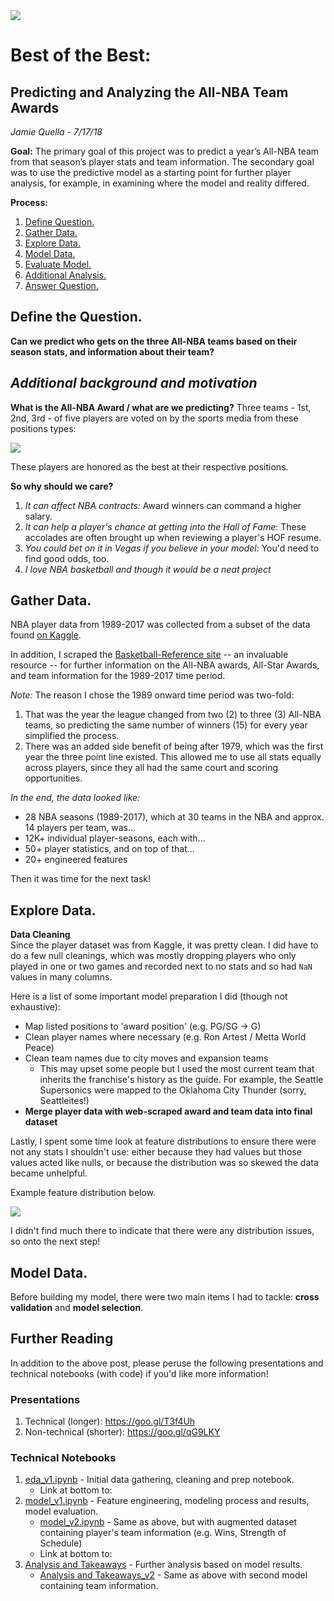 <img src="https://i.imgur.com/hXvwPlG.png">

# Best of the Best: 
## Predicting and Analyzing the All-NBA Team Awards


_Jamie Quella - 7/17/18_

**Goal:** The primary goal of this project was to predict a year’s All-NBA team from that season’s player stats and team information. The secondary goal was to use the predictive model as a starting point for further player analysis, for example, in examining where the model and reality differed.


**Process:** 
1. [Define Question.](#define_question)
2. [Gather Data.](#gather_data)
3. [Explore Data.](#explore_data)
4. [Model Data.](#model_data)
5. [Evaluate Model.](#evaluate_model)
6. [Additional Analysis.](#further_analysis)
7. [Answer Question.](#answer_question)

<a id='define_question'></a>
## Define the Question.
**Can we predict who gets on the three All-NBA teams based on their season stats, and information about their team?**

*Additional background and motivation*
------
**What is the All-NBA Award / what are we predicting?**
Three teams - 1st, 2nd, 3rd - of five players are voted on by the sports media from these positions types:

<img src="https://i.imgur.com/BIyliKP.png">

These players are honored as the best at their respective positions.

**So why should we care?**
1. *It can affect NBA contracts:* Award winners can command a higher salary.
2. *It can help a player's chance at getting into the Hall of Fame*: These accolades are often brought up when reviewing a player's HOF resume.
3. *You could bet on it in Vegas if you believe in your model:* You'd need to find good odds, too.
4. *I love NBA basketball and though it would be a neat project*

<a id='gather_data'></a>
## Gather Data.
NBA player data from 1989-2017 was collected from a subset of the data found [on Kaggle](https://www.kaggle.com/drgilermo/nba-players-stats/data). 

In addition, I scraped the [Basketball-Reference site](http://www.basketball-reference.com/) -- an invaluable resource -- for further information on the All-NBA awards, All-Star Awards, and team information for the 1989-2017 time period.

*Note:* The reason I chose the 1989 onward time period was two-fold:
1. That was the year the league changed from two (2) to three (3) All-NBA teams, so predicting the same number of winners (15) for every year simplified the process.
2. There was an added side benefit of being after 1979, which was the first year the three point line existed. This allowed me to use all stats equally across players, since they all had the same court and scoring opportunities.

*In the end, the data looked like:*
- 28 NBA seasons (1989-2017), which at 30 teams in the NBA and approx. 14 players per team, was...
- 12K+ individual player-seasons, each with...
- 50+ player statistics, and on top of that...
- 20+ engineered features

Then it was time for the next task!

<a id='explore_data'></a>
## Explore Data.

**Data Cleaning**  
Since the player dataset was from Kaggle, it was pretty clean. I did have to do a few null cleanings, which was mostly dropping players who only played in one or two games and recorded next to no stats and so had `NaN` values in many columns.

Here is a list of some important model preparation I did (though not exhaustive):
- Map listed positions to 'award position' (e.g. PG/SG -> G)
- Clean player names where necessary (e.g. Ron Artest / Metta World Peace)
- Clean team names due to city moves and expansion teams
	- This may upset some people but I used the most current team that inherits the franchise's history as the guide. For example, the Seattle Supersonics were mapped to the Oklahoma City Thunder (sorry, Seattleites!)
- **Merge player data with web-scraped award and team data into final dataset**

Lastly, I spent some time look at feature distributions to ensure there were not any stats I shouldn't use: either because they had values but those values acted like nulls, or because the distribution was so skewed the data became unhelpful. 

Example feature distribution below.

<img src="https://i.imgur.com/pB7aklJ.png">

I didn't find much there to indicate that there were any distribution issues, so onto the next step!


<a id='model_data'></a>
## Model Data.

Before building my model, there were two main items I had to tackle: **cross validation** and **model selection**.






## Further Reading
In addition to the above post, please peruse the following presentations and technical notebooks (with code) if you'd like more information!

### Presentations
1. Technical (longer): https://goo.gl/T3f4Uh
2. Non-technical (shorter): https://goo.gl/qG9LKY

### Technical Notebooks
1. [eda_v1.ipynb](https://github.com/jquella/DSI_capstone/blob/master/eda_v1.ipynb) - Initial data gathering, cleaning and prep notebook. 
	- Link at bottom to:
2. [model_v1.ipynb](https://github.com/jquella/DSI_capstone/blob/master/model_v1.ipynb) - Feature engineering, modeling process and results, model evaluation. 
	- [model_v2.ipynb](https://github.com/jquella/DSI_capstone/blob/master/model_v2.ipynb) - Same as above, but with augmented dataset containing player's team information (e.g. Wins, Strength of Schedule)
	- Link at bottom to:
3. [Analysis and Takeaways](https://github.com/jquella/DSI_capstone/blob/master/Analysis%20and%20Takeaways.ipynb) - Further analysis based on model results.
	- [Analysis and Takeaways_v2](https://github.com/jquella/DSI_capstone/blob/master/Analysis%20and%20Takeaways_v2.ipynb) - Same as above with second model containing team information.

